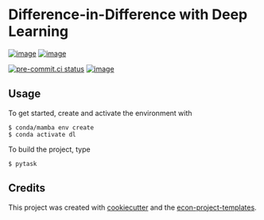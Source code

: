# Difference-in-Difference with Deep Learning

[![image](https://img.shields.io/github/actions/workflow/status/NormProgr/difference_in_difference_with_deep_learning/main.yml?branch=main)](https://github.com/NormProgr/difference_in_difference_with_deep_learning/actions?query=branch%3Amain)
[![image](https://codecov.io/gh/NormProgr/difference_in_difference_with_deep_learning/branch/main/graph/badge.svg)](https://codecov.io/gh/NormProgr/difference_in_difference_with_deep_learning)

[![pre-commit.ci status](https://results.pre-commit.ci/badge/github/NormProgr/difference_in_difference_with_deep_learning/main.svg)](https://results.pre-commit.ci/latest/github/NormProgr/difference_in_difference_with_deep_learning/main)
[![image](https://img.shields.io/badge/code%20style-black-000000.svg)](https://github.com/psf/black)

## Usage

To get started, create and activate the environment with

```console
$ conda/mamba env create
$ conda activate dl
```

To build the project, type

```console
$ pytask
```

## Credits

This project was created with [cookiecutter](https://github.com/audreyr/cookiecutter)
and the
[econ-project-templates](https://github.com/OpenSourceEconomics/econ-project-templates).
